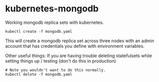 # kubernetes-mongodb
Working mongodb replica sets with kubernetes.

```
kubectl create -f mongodb.yaml
```

This will create a mongodb replica set across three nodes with an admin account that has credentials you define with environment variables.

Other useful things:
If you are having trouble deleting statefulsets while setting things up / testing (don't do this in production)
```
# Note you wouldn't want to do this normally.
kubectl delete -f mongodb.yaml
```
